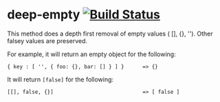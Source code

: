# deep-empty  [![Build Status](https://travis-ci.org/pajtai/deep-empty.png?branch=master)](https://travis-ci.org/pajtai/deep-empty)

This method does a depth first removal of empty values ( [], {}, ''). Other falsey values are preserved.

For example, it will  return an empty object for the following:
 
 ```
{ key : [ '', { foo: {}, bar: [] } ] }      => {}
```

It will return `[false]` for the following:

```
[[], false, {}]                             => [ false ]
```
